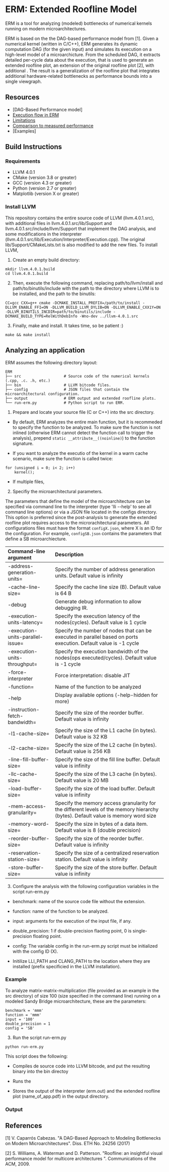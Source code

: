 # ERM: Extended Roofline Model

ERM is a tool for analyzing (modeled) bottlenecks of numerical kernels running on modern microarchitectures.

ERM is based on the the DAG-based performance model from [1]. Given a numerical kernel (written in C/C++), ERM generates its dynamic computation DAG (for the given input) and simulates its execution on a high-level model of a microarchicture. From the scheduled DAG, it extracts detailed per-cycle data about the execution, that is used to generate an extended roofline plot, an extension of the original roofline plot [2], with additional . The result is ageneralization of the roofline plot that integrates additional hardware-related bottlenecks as performance bounds into a singleviewgraph.




## Resources

* [DAG-Based Performance model]
* [Execution flow in ERM](https://github.com/caparrov/ERM/blob/master/resources/execution-flow.md)
* [Limitations](https://github.com/caparrov/ERM/resources/limitations.md)
* [Comparison to measured performance](https://github.com/caparrov/ERM/resources/comparison.md)
* [Examples]


## Build Instructions


### Requirements

* LLVM 4.0.1 
* CMake (version 3.8 or greater)
* GCC (version 4.3 or greater)
* Python (version 2.7 or greater)
* Matplotlib (version X or greater)

### Install LLVM

This repository contains the entire source code of LLVM (llvm.4.0.1.src), with additional files in llvm.4.0.1.src/lib/Support and llvm.4.0.1.src/include/llvm/Support that implement the DAG analysis, and some modifications in the interpreter
(llvm.4.0.1.src/lib/Execution/Interpreter/Execution.cpp). The original lib/Support/CMakeLists.txt is also modified to add the new files. To install LLVM,

1. Create an empty build directory:

```
mkdir llvm.4.0.1.build
cd llvm.4.0.1.build
```

2.  Then, execute the following command, replacing path/to/llvm/install and path/to/binutils/include with the path to the directory where LLVM is to be installed, and the path to the binutils:

```
CC=gcc CXX=g++ cmake -DCMAKE_INSTALL_PREFIX=/path/to/install -DLLVM_ENABLE_FFI=ON -DLLVM_BUILD_LLVM_DYLIB=ON -DLLVM_ENABLE_CXX1Y=ON -DLLVM_BINUTILS_INCDIR=path/to/binutils/include -DCMAKE_BUILD_TYPE=RelWithDebInfo -Wno-dev ../llvm-4.0.1.src
```

3. Finally, make and install. It takes time, so be patient :)

```
make && make install
```

## Analyzing an application

ERM assumes the following directory layout:

    ERM
    ├── src                   # Source code of the numerical kernels (.cpp, .c. .h, etc.)
    ├── bin                   # LLVM bitcode files.
    ├── config                # JSON files that contain the microarchitectural configuration.
    ├── output                # ERM output and extended roofline plots.
    └── run-erm.py            # Python script to run ERM.


1. Prepare and locate your source file (C or C++) into the src directory.  

* By default, ERM analyzes the entire main function, but it is recommeded to specify the function to be analyzed. 
To make sure the function is not inlined (otherwise ERM cannot detect the function call to trigger the analysis), prepend `static __attribute__((noinline)`) to the function signature. 

* If you want to analyze the executio of the kernel in a warm cache scenario, make sure the function is called twice:

```
for (unsigned i = 0; i< 2; i++)
	kernel();
```

* If multiple files, 

2. Specifiy the microarchitectural parameters.

The parameters that define the model of the microarchitecture can be specified via command line to the interpreter (type 'lli --help' to see all command line options) or via a JSON file located in the configs directory. This option is preferred since the post-analysis to generate the extended roofline plot requires access to the microrachitectural parameters. All configurations files must have the format `configX.json`, where X is an ID for the configuration. For example, `configSB.json` contains the parameters that define a SB microarchiecture.


</sub>Command-line argument | Description</sub>
:----------- | :-----
  -address-generation-units=<uint>  |     Specify the number of address generation units. Default value is infinity
  -cache-line-size=<uint>           |     Specify the cache line size (B). Default value is 64 B
  -debug                             |    Generate debug information to allow debugging IR.
  -execution-units-latency=<number>  |    Specify the execution latency of the nodes(cycles). Default value is 1 cycle
  -execution-units-parallel-issue=<int> | Specify the number of nodes that can be executed in parallel based on ports execution. Default value is -1 cycle
  -execution-units-throughput=<number> |  Specify the execution bandwidth of the nodes(ops executed/cycles). Default value is -1 cycle
  -force-interpreter                   |  Force interpretation: disable JIT
  -function=<string>                   |  Name of the function to be analyzed
  -help                                |  Display available options (-help-hidden for more)
  -instruction-fetch-bandwidth=<int>   |  Specify the size of the reorder buffer. Default value is infinity 
  -l1-cache-size=<uint>                |  Specify the size of the L1 cache (in bytes). Default value is 32 KB
  -l2-cache-size=<uint>                |  Specify the size of the L2 cache (in bytes). Default value is 256 KB
  -line-fill-buffer-size=<uint>        |  Specify the size of the fill line buffer. Default value is infinity
  -llc-cache-size=<uint>               |  Specify the size of the L3 cache (in bytes). Default value is 20 MB  
  -load-buffer-size=<uint>             |  Specify the size of the load buffer. Default value is infinity  
  -mem-access-granularity=<uint>       |  Specify the memory access granularity for the different levels of the memory hierarchy (bytes). Default value is memory word size
  -memory-word-size=<uint>             |  Specify the size in bytes of a data item. Default value is 8 (double precision) 
  -reorder-buffer-size=<uint>           | Specify the size of the reorder buffer. Default value is infinity
  -reservation-station-size=<uint>      | Specify the size of a centralized reservation station. Default value is infinity  
  -store-buffer-size=<uint>            |  Specify the size of the store buffer. Default value is infinity



3. Configure the analysis with the following configuration variables in the script run-erm.py
 
* benchmark: name of the source code file without the extension.
* function: name of the function to be analyzed. 
* input: arguments for the execution of the input file, if any.
* double_precision: 1 if double-precision flaoting point, 0 is single-precision floating point.
* config: The variable config in the run-erm.py script must be initialized with the config ID (X).

* Initilize LLI_PATH and CLANG_PATH to the location where they are installed (prefix specificied in the LLVM installation).

### Example

To analyze matrix-matrix-multiplication (file provided as an example in the src directory) of size 100 (size specified in the command line) running on a modeled Sandy Bridge microarchitecture, these are the parameters:

```
benchmark = 'mmm'
function = 'mmm'
input = '100'
double_precision = 1
config = 'SB'

```


3. Run the script run-erm.py


```
python run-erm.py
```


This script does the following:

* Compiles de source code into LLVM bitcode, and put the resulting binary into the bin directoy

* Runs the 

* Stores the output of the interpreter (erm.out) and the extended roofline plot (name_of_app.pdf) in the output directory.


### Output




## References

[1] V. Caparrós Cabezas. "A DAG-Based Approach to ModelingBottlenecks on Modern Microarchitectures". Diss. ETH No. 24256 (2017)

[2] S. Williams, A. Waterman and D. Patterson. "Roofline: an insightful visual performance model for multicore architectures
". Communications of the ACM, 2009.




